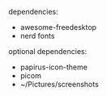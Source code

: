 dependencies:
* awesome-freedesktop
* nerd fonts

optional dependencies:
* papirus-icon-theme
* picom
* ~/Pictures/screenshots
